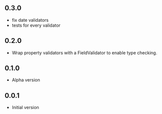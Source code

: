 ## 0.3.0

- fix date validators
- tests for every validator

## 0.2.0

- Wrap property validators with a FieldValidator to enable type checking.

## 0.1.0

- Alpha version

## 0.0.1

- Initial version
